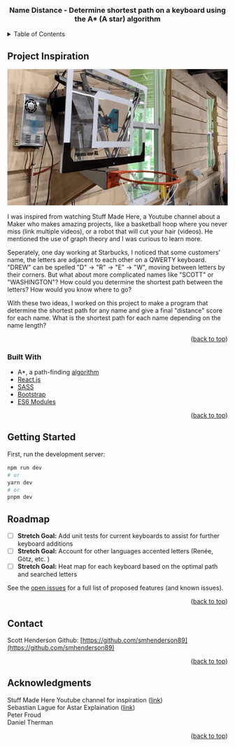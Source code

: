 <div id="top"></div>

<!-- PROJECT LOGO -->
<br />
<div align="center">

  <h3 align="center">Name Distance - Determine shortest path on a keyboard using the A* (A star) algorithm</h3>
</div>

<!-- TABLE OF CONTENTS -->
<details>
  <summary>Table of Contents</summary>
  <ol>
    <li>
      <a href="#about-the-project">About The Project</a>
      <ul>
        <li><a href="#built-with">Built With</a></li>
      </ul>
    </li>
    <li>
      <a href="#getting-started">Getting Started</a>
      <ul>
        <li><a href="#prerequisites">Prerequisites</a></li>
        <li><a href="#installation">Installation</a></li>
      </ul>
    </li>
    <li><a href="#usage">Usage</a></li>
    <li><a href="#roadmap">Roadmap</a></li>
    <li><a href="#contributing">Contributing</a></li>
    <li><a href="#acknowledgments">Acknowledgments</a></li>
  </ol>
</details>

<!-- ABOUT THE PROJECT -->
## Project Inspiration

![Alt text for basketball hoop gif](https://github.com/smhenderson89/adjacentLetters/blob/main/robotic_basketball_hoop.gif)

I was inspired from watching Stuff Made Here, a Youtube channel about a Maker who makes amazing projects, like a basketball hoop where you never miss (link multiple videos), or a robot that will cut your hair (videos). He mentioned the use of graph theory and I was curious to learn more. 

Seperately, one day working at Starbucks, I noticed that some customers' name, the letters are adjacent to each other on a QWERTY keyboard. "DREW" can be spelled "D" -> "R" -> "E" -> "W", moving between letters by their corners. But what about more complicated names like "SCOTT" or "WASHINGTON"? How could you determine the shortest path between the letters? How would you know where to go?

With these two ideas, I worked on this project to make a program that determine the shortest path for any name and give a final "distance" score for each name. What is the shortest path for each name depending on the name length?

<p align="right">(<a href="#top">back to top</a>)</p>

### Built With

*  A*, a path-finding [algorithm](https://en.wikipedia.org/wiki/A*_search_algorithm)
* [React.js](https://reactjs.org/)
* [SASS](https://sass-lang.com/)
* [Bootstrap](https://getbootstrap.com/)
* [ES6 Modules](https://developer.mozilla.org/en-US/docs/Web/JavaScript/Guide/Modules)

<p align="right">(<a href="#top">back to top</a>)</p>

<!-- GETTING STARTED -->
## Getting Started

First, run the development server:

```bash
npm run dev
# or
yarn dev
# or
pnpm dev
```


<!-- USAGE EXAMPLES -->


<!-- ROADMAP -->
## Roadmap

- [ ] **Stretch Goal:** Add unit tests for current keyboards to assist for further keyboard additions
- [ ] **Stretch Goal:** Account for other languages accented letters (Renée, Götz, etc. )
- [ ] **Stretch Goal:** Heat map for each keyboard based on the optimal path and searched letters

See the [open issues](https://github.com/smhenderson89/astarNextJS/issues) for a full list of proposed features (and known issues).

<p align="right">(<a href="#top">back to top</a>)</p>


<!-- CONTACT -->
## Contact

Scott Henderson
Github: [https://github.com/smhenderson89](https://github.com/smhenderson89)

<p align="right">(<a href="#top">back to top</a>)</p>

<!-- ACKNOWLEDGMENTS -->
## Acknowledgments

Stuff Made Here Youtube channel for inspiration ([link](https://www.youtube.com/watch?v=FycDx69px8U))<br />
Sebastian Lague for Astar Explaination ([link](https://www.youtube.com/watch?v=-L-WgKMFuhE))<br /> 
Peter Froud <br />
Daniel Therman <br />

<p align="right">(<a href="#top">back to top</a>)</p>

<!-- MARKDOWN LINKS & IMAGES -->
<!-- https://www.markdownguide.org/basic-syntax/#reference-style-links -->
[product-screenshot]: images/screenshot.png
